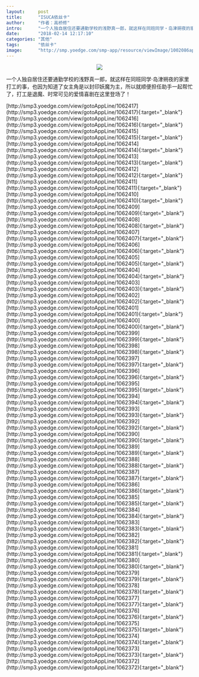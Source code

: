```yaml
---
layout:     post
title:      "ISUCA依丝卡"
author:     "作者：高桥修"
intro:      "一个人独自居住还要通勤学校的浅野真一郎，就这样在同班同学‧岛津朔夜的家里打工的事，也因为知道了女主角是以封印妖魔为主，所以就顺便担任助手一起帮忙了，打工是退魔、时常可见的爱情喜剧在这里登场了！"
date:       "2018-02-14 12:17:10"
categories: "其他"
tags:       "依丝卡"
image:      "http://smp.yoedge.com/smp-app/resource/viewImage/1002086appline.png"
---
```

<div style="text-align: center">
<p><img src="http://smp.yoedge.com/smp-app/resource/viewImage/1002086appline.png"/></p>
</div>
<p class="post-meta">
<span>一个人独自居住还要通勤学校的浅野真一郎，就这样在同班同学‧岛津朔夜的家里打工的事，也因为知道了女主角是以封印妖魔为主，所以就顺便担任助手一起帮忙了，打工是退魔、时常可见的爱情喜剧在这里登场了！</span>
</p>
[http://smp3.yoedge.com/view/gotoAppLine/1062417](http://smp3.yoedge.com/view/gotoAppLine/1062417){:target="_blank"}
[http://smp3.yoedge.com/view/gotoAppLine/1062416](http://smp3.yoedge.com/view/gotoAppLine/1062416){:target="_blank"}
[http://smp3.yoedge.com/view/gotoAppLine/1062415](http://smp3.yoedge.com/view/gotoAppLine/1062415){:target="_blank"}
[http://smp3.yoedge.com/view/gotoAppLine/1062414](http://smp3.yoedge.com/view/gotoAppLine/1062414){:target="_blank"}
[http://smp3.yoedge.com/view/gotoAppLine/1062413](http://smp3.yoedge.com/view/gotoAppLine/1062413){:target="_blank"}
[http://smp3.yoedge.com/view/gotoAppLine/1062412](http://smp3.yoedge.com/view/gotoAppLine/1062412){:target="_blank"}
[http://smp3.yoedge.com/view/gotoAppLine/1062411](http://smp3.yoedge.com/view/gotoAppLine/1062411){:target="_blank"}
[http://smp3.yoedge.com/view/gotoAppLine/1062410](http://smp3.yoedge.com/view/gotoAppLine/1062410){:target="_blank"}
[http://smp3.yoedge.com/view/gotoAppLine/1062409](http://smp3.yoedge.com/view/gotoAppLine/1062409){:target="_blank"}
[http://smp3.yoedge.com/view/gotoAppLine/1062408](http://smp3.yoedge.com/view/gotoAppLine/1062408){:target="_blank"}
[http://smp3.yoedge.com/view/gotoAppLine/1062407](http://smp3.yoedge.com/view/gotoAppLine/1062407){:target="_blank"}
[http://smp3.yoedge.com/view/gotoAppLine/1062406](http://smp3.yoedge.com/view/gotoAppLine/1062406){:target="_blank"}
[http://smp3.yoedge.com/view/gotoAppLine/1062405](http://smp3.yoedge.com/view/gotoAppLine/1062405){:target="_blank"}
[http://smp3.yoedge.com/view/gotoAppLine/1062404](http://smp3.yoedge.com/view/gotoAppLine/1062404){:target="_blank"}
[http://smp3.yoedge.com/view/gotoAppLine/1062403](http://smp3.yoedge.com/view/gotoAppLine/1062403){:target="_blank"}
[http://smp3.yoedge.com/view/gotoAppLine/1062402](http://smp3.yoedge.com/view/gotoAppLine/1062402){:target="_blank"}
[http://smp3.yoedge.com/view/gotoAppLine/1062401](http://smp3.yoedge.com/view/gotoAppLine/1062401){:target="_blank"}
[http://smp3.yoedge.com/view/gotoAppLine/1062400](http://smp3.yoedge.com/view/gotoAppLine/1062400){:target="_blank"}
[http://smp3.yoedge.com/view/gotoAppLine/1062399](http://smp3.yoedge.com/view/gotoAppLine/1062399){:target="_blank"}
[http://smp3.yoedge.com/view/gotoAppLine/1062398](http://smp3.yoedge.com/view/gotoAppLine/1062398){:target="_blank"}
[http://smp3.yoedge.com/view/gotoAppLine/1062397](http://smp3.yoedge.com/view/gotoAppLine/1062397){:target="_blank"}
[http://smp3.yoedge.com/view/gotoAppLine/1062396](http://smp3.yoedge.com/view/gotoAppLine/1062396){:target="_blank"}
[http://smp3.yoedge.com/view/gotoAppLine/1062395](http://smp3.yoedge.com/view/gotoAppLine/1062395){:target="_blank"}
[http://smp3.yoedge.com/view/gotoAppLine/1062394](http://smp3.yoedge.com/view/gotoAppLine/1062394){:target="_blank"}
[http://smp3.yoedge.com/view/gotoAppLine/1062393](http://smp3.yoedge.com/view/gotoAppLine/1062393){:target="_blank"}
[http://smp3.yoedge.com/view/gotoAppLine/1062392](http://smp3.yoedge.com/view/gotoAppLine/1062392){:target="_blank"}
[http://smp3.yoedge.com/view/gotoAppLine/1062390](http://smp3.yoedge.com/view/gotoAppLine/1062390){:target="_blank"}
[http://smp3.yoedge.com/view/gotoAppLine/1062389](http://smp3.yoedge.com/view/gotoAppLine/1062389){:target="_blank"}
[http://smp3.yoedge.com/view/gotoAppLine/1062388](http://smp3.yoedge.com/view/gotoAppLine/1062388){:target="_blank"}
[http://smp3.yoedge.com/view/gotoAppLine/1062387](http://smp3.yoedge.com/view/gotoAppLine/1062387){:target="_blank"}
[http://smp3.yoedge.com/view/gotoAppLine/1062386](http://smp3.yoedge.com/view/gotoAppLine/1062386){:target="_blank"}
[http://smp3.yoedge.com/view/gotoAppLine/1062385](http://smp3.yoedge.com/view/gotoAppLine/1062385){:target="_blank"}
[http://smp3.yoedge.com/view/gotoAppLine/1062384](http://smp3.yoedge.com/view/gotoAppLine/1062384){:target="_blank"}
[http://smp3.yoedge.com/view/gotoAppLine/1062383](http://smp3.yoedge.com/view/gotoAppLine/1062383){:target="_blank"}
[http://smp3.yoedge.com/view/gotoAppLine/1062382](http://smp3.yoedge.com/view/gotoAppLine/1062382){:target="_blank"}
[http://smp3.yoedge.com/view/gotoAppLine/1062381](http://smp3.yoedge.com/view/gotoAppLine/1062381){:target="_blank"}
[http://smp3.yoedge.com/view/gotoAppLine/1062380](http://smp3.yoedge.com/view/gotoAppLine/1062380){:target="_blank"}
[http://smp3.yoedge.com/view/gotoAppLine/1062379](http://smp3.yoedge.com/view/gotoAppLine/1062379){:target="_blank"}
[http://smp3.yoedge.com/view/gotoAppLine/1062378](http://smp3.yoedge.com/view/gotoAppLine/1062378){:target="_blank"}
[http://smp3.yoedge.com/view/gotoAppLine/1062377](http://smp3.yoedge.com/view/gotoAppLine/1062377){:target="_blank"}
[http://smp3.yoedge.com/view/gotoAppLine/1062376](http://smp3.yoedge.com/view/gotoAppLine/1062376){:target="_blank"}
[http://smp3.yoedge.com/view/gotoAppLine/1062375](http://smp3.yoedge.com/view/gotoAppLine/1062375){:target="_blank"}
[http://smp3.yoedge.com/view/gotoAppLine/1062374](http://smp3.yoedge.com/view/gotoAppLine/1062374){:target="_blank"}
[http://smp3.yoedge.com/view/gotoAppLine/1062373](http://smp3.yoedge.com/view/gotoAppLine/1062373){:target="_blank"}
[http://smp3.yoedge.com/view/gotoAppLine/1062372](http://smp3.yoedge.com/view/gotoAppLine/1062372){:target="_blank"}



